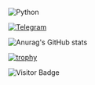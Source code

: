 
![Python](https://img.shields.io/badge/-Python-0d1117?style=for-the-badge&logo=python&logoColor=ffffff)

[![Telegram](https://img.shields.io/badge/-Telegram-0d1117?style=for-the-badge&logo=Telegram&logoColor=ffffff)](https://t.me/zloytard)


<!-- <details>
    <summary>:zap: Statistics: :zap:</summary>
        <img height="165" align="left" src="https://github-readme-stats.vercel.app/api?username=Bexram&count_private=true&include_all_commits=true&theme=dark&show_icons=true" />
        <img src="https://github-readme-stats.vercel.app/api/top-langs/?username=Bexram&layout=compact&theme=dark" />
</details> -->

![Anurag's GitHub stats](https://github-readme-stats.vercel.app/api?username=Bexram&count_private=true)

[![trophy](https://github-profile-trophy.vercel.app/?username=Bexram)](https://github.com/ryo-ma/github-profile-trophy)

![Visitor Badge](https://visitor-badge.laobi.icu/badge?page_id=Bexram)
